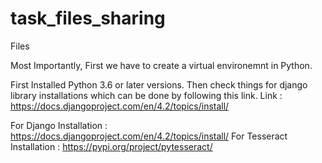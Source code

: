 # task_files_sharing
Files

Most Importantly, First we have to create a virtual environemnt in Python.

First Installed Python 3.6 or later versions.
Then check things for django library installations which can be done by following this link.
Link : https://docs.djangoproject.com/en/4.2/topics/install/

For Django Installation : https://docs.djangoproject.com/en/4.2/topics/install/
For Tesseract Installation : https://pypi.org/project/pytesseract/

